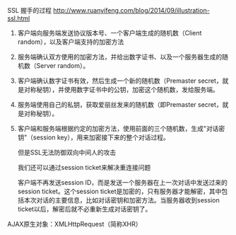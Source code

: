 SSL 握手的过程 http://www.ruanyifeng.com/blog/2014/09/illustration-ssl.html

1. 客户端向服务端发送协议版本号、一个客户端生成的随机数（Client random），以及客户端支持的加密方法 

2. 服务端确认双方使用的加密方法，并给出数字证书、以及一个服务器生成的随机数（Server random）。 

3. 客户端确认数字证书有效，然后生成一个新的随机数（Premaster secret，就是对称秘钥），并使用数字证书中的公钥，加密这个随机数，发给服务端。

4. 服务端使用自己的私钥，获取爱丽丝发来的随机数（即Premaster secret，就是对称秘钥）。 

5. 客户端和服务端根据约定的加密方法，使用前面的三个随机数，生成"对话密钥"（session key），用来加密接下来的整个对话过程。 


   但是SSL无法防御双向中间人的攻击

   我们还可以通过session ticket来解决重连接问题

   	客户端不再发送session ID，而是发送一个服务器在上一次对话中发送过来的session ticket。这个session ticket是加密的，只有服务器才能解密，其中包括本次对话的主要信息，比如对话密钥和加密方法。当服务器收到session ticket以后，解密后就不必重新生成对话密钥了。 





AJAX原生对象：XMLHttpRequest（简称XHR）

   